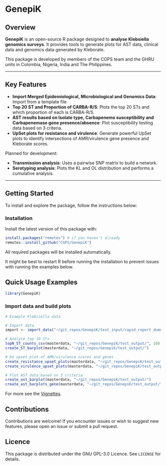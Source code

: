 # GenepiK

## Overview

**GenepiK** is an open-source R package designed to **analyse Klebsiella genomics surveys**. It provides tools to generate plots for AST data, clinical data and genomics data generated by Kleborate.

This package is developed by members of the CGPS team and the GHRU units in Colombia, Nigeria, India and The Philippines.

------------------------------------------------------------------------

## Key Features

-   **Import Merged Epidemiological, Microbiological and Genomics Data**: Import from a template file
-   **Top 20 ST and Proportion of CARBA-R/S**: Plots the top 20 STs and which proportion of each is CARBA-R/S.
-   **AST results based on Isolate type, Carbapenems susceptibility and Carbapenemase gene presence/absence**: Plot susceptibility testing data based on 3 criteria.
-   **UpSet plots for resistance and virulence**: Generate powerful UpSet plots to identify intersections of AMR/virulence gene presence and Kleborate scores.


Planned for development:

-   **Transmission analysis**: Uses a pairwise SNP matrix to build a network.
-   **Serotyping analysis**: Plots the KL and OL distribution and performs a cumulative analysis.

------------------------------------------------------------------------

## Getting Started

To install and explore the package, follow the instructions below:

### Installation

Install the latest version of this package with:

```r
install.packages("remotes") # if you haven't already
remotes::install_github("CGPS/GenepiK")
```

All required packages will be installed automatically.

It might be best to restart R before running the installation to prevent issues with running the examples below.

## Quick Usage Examples

```r
library(GenepiK)
```

### Import data and build plots

```r
# Example Klebsiella data

# Import data
import <- import_data("~/git_repos/GenepiK/test_input/rapid_report_dummy_data.csv", "~/git_repos/GenepiK/test_output/")

# Analyse top 10 STs
topN_ST_counts_csv(masterdata, "~/git_repos/GenepiK/test_output/", 10)
create_ST_barplot(masterdata, "~/git_repos/GenepiK/test_output/")

# Do upset plot of AMR/virulence scores and genes
create_resistance_upset_plots(masterdata, "~/git_repos/GenepiK/test_output/")
create_virulence_upset_plots(masterdata, "~/git_repos/GenepiK/test_output/")

# Plot AST data based on 3 criteria
create_ast_barplot(masterdata, "~/git_repos/GenepiK/test_output/")
create_ast_barplots_gene(masterdata, "~/git_repos/GenepiK/test_output/")


```


For more see the [Vignettes](https://github.com/cgps-group/GenepiK/tree/main/vignettes).


## Contributions

Contributions are welcome! If you encounter issues or wish to suggest new features, please open an issue or submit a pull request.

## Licence

This package is distributed under the GNU GPL-3.0 Licence. See `LICENSE` for details.
